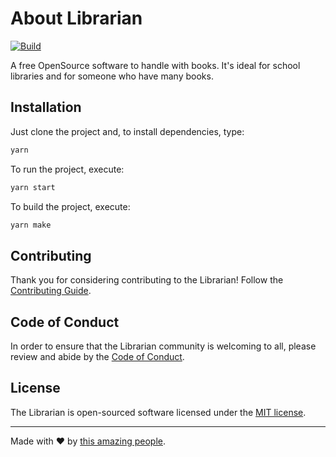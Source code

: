 # About Librarian

[![Build](https://github.com/librarian-org/librarian/actions/workflows/build.yml/badge.svg)](https://github.com/librarian-org/librarian/actions/workflows/build.yml)

A free OpenSource software to handle with books. It's ideal for school libraries
and for someone who have many books.

## Installation

Just clone the project and, to install dependencies, type:

```bash
yarn
```

To run the project, execute:

```bash
yarn start
```

To build the project, execute:

```bash
yarn make
```

## Contributing

Thank you for considering contributing to the Librarian! Follow the [Contributing Guide](.github/CONTRIBUTING.md).

## Code of Conduct

In order to ensure that the Librarian community is welcoming to all, please review and abide by the [Code of Conduct](.github/CODE_OF_CONDUCT.md).

## License

The Librarian is open-sourced software licensed under the [MIT license](https://opensource.org/licenses/MIT).

---
Made with :heart: by [this amazing people](https://github.com/librarian-org/librarian/graphs/contributors).
